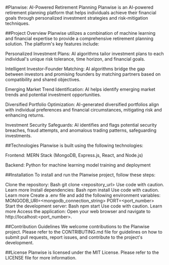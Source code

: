#Planwise: AI-Powered Retirement Planning
Planwise is an AI-powered retirement planning platform that helps individuals achieve their financial goals through personalized investment strategies and risk-mitigation techniques.

##Project Overview
Planwise utilizes a combination of machine learning and financial expertise to provide a comprehensive retirement planning solution. The platform's key features include:

Personalized Investment Plans: AI algorithms tailor investment plans to each individual's unique risk tolerance, time horizon, and financial goals.

Intelligent Investor-Founder Matching: AI algorithms bridge the gap between investors and promising founders by matching partners based on compatibility and shared objectives.

Emerging Market Trend Identification: AI helps identify emerging market trends and potential investment opportunities.

Diversified Portfolio Optimization: AI-generated diversified portfolios align with individual preferences and financial circumstances, mitigating risk and enhancing returns.

Investment Security Safeguards: AI identifies and flags potential security breaches, fraud attempts, and anomalous trading patterns, safeguarding investments.

##Technologies
Planwise is built using the following technologies:

Frontend: MERN Stack (MongoDB, Express.js, React, and Node.js)

Backend: Python for machine learning model training and deployment

##Installation
To install and run the Planwise project, follow these steps:

Clone the repository:
Bash
git clone <repository_url>
Use code with caution. Learn more
Install dependencies:
Bash
npm install
Use code with caution. Learn more
Create a .env file and add the following environment variables:
MONGODB_URI=<mongodb_connection_string>
PORT=<port_number>
Start the development server:
Bash
npm start
Use code with caution. Learn more
Access the application:
Open your web browser and navigate to http://localhost:<port_number>.

##Contribution Guidelines
We welcome contributions to the Planwise project. Please refer to the CONTRIBUTING.md file for guidelines on how to submit pull requests, report issues, and contribute to the project's development.

##License
Planwise is licensed under the MIT License. Please refer to the LICENSE file for more information.

